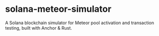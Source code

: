 # solana-meteor-simulator
A Solana blockchain simulator for Meteor pool activation and transaction testing, built with Anchor &amp; Rust.
